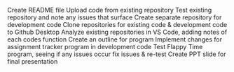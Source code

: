 Create README file
Upload code from existing repository
Test existing repository and note any issues that surface
Create separate repository for development code
Clone repositories for existing code & development code to Github Desktop
Analyze existing repositories in VS Code, adding notes of each codes function
Create an outline for program
Implement changes for assignment tracker program in development code
Test Flappy Time program, seeing if any issues occur
fix issues & re-test
Create PPT slide for final presentation
